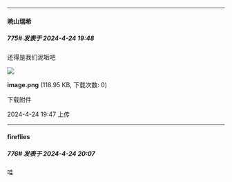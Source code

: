 ﻿
*****

####  暁山瑞希  
##### 775#       发表于 2024-4-24 19:48

还得是我们泥垢吧

<img src="https://img.saraba1st.com/forum/202404/24/194759tzsjnc1snlc10dzl.png" referrerpolicy="no-referrer">

<strong>image.png</strong> (118.95 KB, 下载次数: 0)

下载附件

2024-4-24 19:47 上传


*****

####  fireflies  
##### 776#       发表于 2024-4-24 20:07

哇

